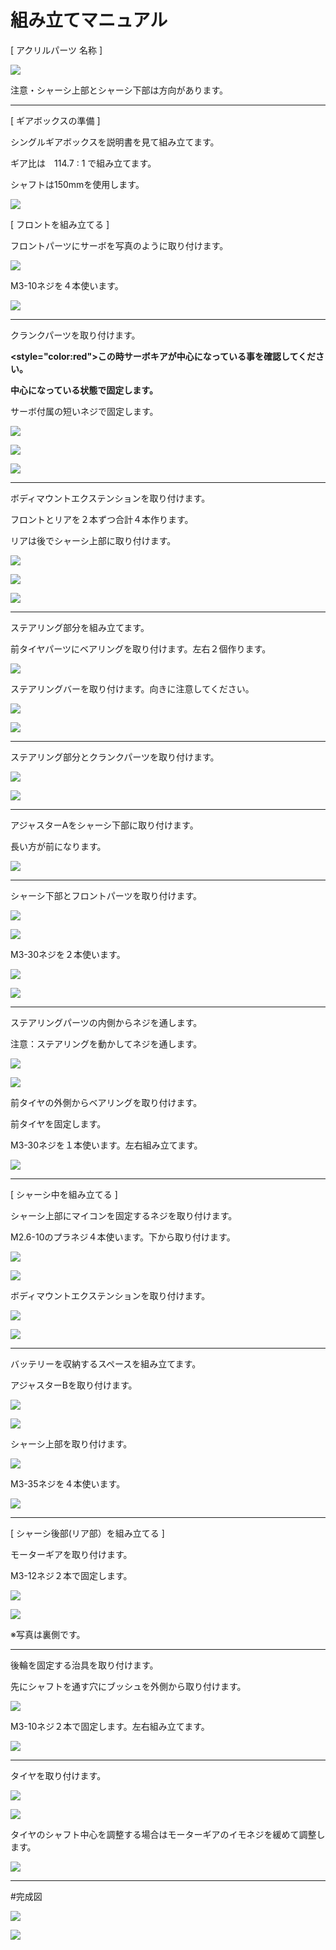 # 組み立てマニュアル

[ アクリルパーツ 名称 ]

![](/type1/img/type1_m01.png)

注意・シャーシ上部とシャーシ下部は方向があります。

<hr>

[ ギアボックスの準備 ]

シングルギアボックスを説明書を見て組み立てます。

ギア比は　114.7 : 1 で組み立てます。

シャフトは150mmを使用します。

![](/type1/img/type1_m00.jpg)

[ フロントを組み立てる ]

フロントパーツにサーボを写真のように取り付けます。

![](/type1/img/type1_001.jpg)

M3-10ネジを４本使います。

![](/type1/img/type1_m02.png)

<hr>

クランクパーツを取り付けます。

<b><style="color:red">この時サーボキアが中心になっている事を確認してください。

中心になっている状態で固定します。</b></style>

サーボ付属の短いネジで固定します。

![](/type1/img/type1_002.jpg)

![](/type1/img/type1_003.jpg)

![](/type1/img/type1_m05.png)

<hr>

ボディマウントエクステンションを取り付けます。

フロントとリアを２本ずつ合計４本作ります。

リアは後でシャーシ上部に取り付けます。

![](/type1/img/type1_m03.png)

![](/type1/img/type1_m04.png)

![](/type1/img/type1_014.jpg)

<hr>

ステアリング部分を組み立てます。

前タイヤパーツにベアリングを取り付けます。左右２個作ります。

![](/type1/img/type1_m06.png)

ステアリングバーを取り付けます。向きに注意してください。

![](/type1/img/type1_m07.png)

![](/type1/img/type1_005.jpg)

<hr>

ステアリング部分とクランクパーツを取り付けます。

![](/type1/img/type1_m08.png)

![](/type1/img/type1_006.jpg)

<hr>

アジャスターAをシャーシ下部に取り付けます。

長い方が前になります。

![](/type1/img/type1_m09.png)

<hr>

シャーシ下部とフロントパーツを取り付けます。

![](/type1/img/type1_m10.png)

![](/type1/img/type1_008.jpg)

M3-30ネジを２本使います。

![](/type1/img/type1_m11.png)

![](/type1/img/type1_009.jpg)

<hr>

ステアリングパーツの内側からネジを通します。

注意：ステアリングを動かしてネジを通します。

![](/type1/img/type1_m12.png)

![](/type1/img/type1_011.jpg)

前タイヤの外側からベアリングを取り付けます。

前タイヤを固定します。

M3-30ネジを１本使います。左右組み立てます。

![](/type1/img/type1_m13.png)

<hr>

[ シャーシ中を組み立てる ]


シャーシ上部にマイコンを固定するネジを取り付けます。

M2.6-10のプラネジ４本使います。下から取り付けます。

![](/type1/img/type1_019.jpg)

![](/type1/img/type1_m14.png)

ボディマウントエクステンションを取り付けます。<br>

![](/type1/img/type1_020.jpg)

![](/type1/img/type1_m15.png)

<hr>

バッテリーを収納するスペースを組み立てます。

アジャスターBを取り付けます。

![](/type1/img/type1_015.jpg)

![](/type1/img/type1_m16.png)

シャーシ上部を取り付けます。

![](/type1/img/type1_m17.png)

M3-35ネジを４本使います。

![](/type1/img/type1_m18.png)


<hr>

[ シャーシ後部(リア部）を組み立てる ]

モーターギアを取り付けます。

M3-12ネジ２本で固定します。

![](/type1/img/type1_m19.png)

![](/type1/img/type1_021a.jpg)

※写真は裏側です。

<hr>

後輪を固定する治具を取り付けます。

先にシャフトを通す穴にブッシュを外側から取り付けます。

![](/type1/img/type1_m20.png)

M3-10ネジ２本で固定します。左右組み立てます。

![](/type1/img/type1_021b.jpg)

<hr>

タイヤを取り付けます。<br>

![](/type1/img/type1_022.jpg)

![](/type1/img/type1_m21.png)

タイヤのシャフト中心を調整する場合はモーターギアのイモネジを緩めて調整します。<br>

![](/type1/img/type1_023.jpg)

<hr>

#完成図

![](/type1/img/type1_m22a.png)

![](/type1/img/type1_m22b.png)
